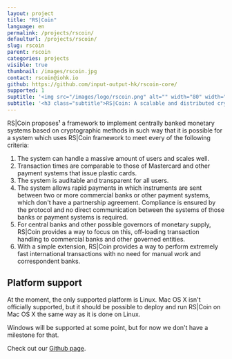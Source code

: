 ```yaml
---
layout: project
title: "RS|Coin"
language: en
permalink: /projects/rscoin/
defaulturl: /projects/rscoin/
slug: rscoin
parent: rscoin
categories: projects
visible: true
thumbnail: /images/rscoin.jpg
contact: rscoin@iohk.io
github: https://github.com/input-output-hk/rscoin-core/
supported: 1
suptitle: '<img src="/images/logo/rscoin.png" alt="" width="80" width="80" />'
subtitle: '<h3 class="subtitle">RS|Coin: A scalable and distributed cryptographic currency framework</h3>'
---
```

RS|Coin proposes¹ a framework to implement centrally banked monetary
systems based on cryptographic methods in such way that it is possible
for a system which uses RS|Coin framework to meet every of the following
criteria:

  1. The system can handle a massive amount of users and scales well.
  2. Transaction times are comparable to those of Mastercard and other
     payment systems that issue plastic cards.
  3. The system is auditable and transparent for all users.
  4. The system allows rapid payments in which instruments are sent between
     two or more commercial banks or other payment systems, which don't
     have a partnership agreement. Compliance is ensured by the protocol and no direct communication between the systems
     of those banks or payment systems is required.
  5. For central banks and other possible governors of monetary supply,
     RS|Coin provides a way to focus on this, off-loading transaction
     handling to commercial banks and other governed entities.
  6. With a simple extension, RS|Coin provides a way to perform extremely
     fast international transactions with no need for manual work and
     correspondent banks.

## Platform support

At the moment, the only supported platform is Linux. Mac OS X isn't
officially supported, but it should be possible to deploy and run RS|Coin
on Mac OS X the same way as it is done on Linux.

Windows will be supported at some point, but for now we don't have a
milestone for that.

Check out our <a href="https://github.com/input-output-hk/rscoin-haskell/" target="_blank">Github page</a>.
